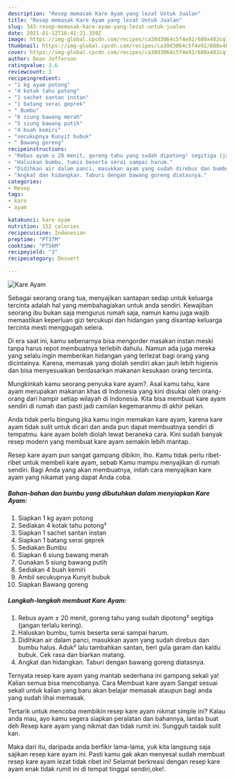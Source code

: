 ```yaml
---
description: "Resep memasak Kare Ayam yang lezat Untuk Jualan"
title: "Resep memasak Kare Ayam yang lezat Untuk Jualan"
slug: 343-resep-memasak-kare-ayam-yang-lezat-untuk-jualan
date: 2021-01-12T16:41:21.359Z
image: https://img-global.cpcdn.com/recipes/ca30d3064c5f4e92/680x482cq70/kare-ayam-foto-resep-utama.jpg
thumbnail: https://img-global.cpcdn.com/recipes/ca30d3064c5f4e92/680x482cq70/kare-ayam-foto-resep-utama.jpg
cover: https://img-global.cpcdn.com/recipes/ca30d3064c5f4e92/680x482cq70/kare-ayam-foto-resep-utama.jpg
author: Dean Jefferson
ratingvalue: 3.6
reviewcount: 3
recipeingredient:
- "1 kg ayam potong"
- "4 kotak tahu potong"
- "1 sachet santan instan"
- "1 batang serai geprek"
- " Bumbu"
- "6 siung bawang merah"
- "5 siung bawang putih"
- "4 buah kemiri"
- "secukupnya Kunyit bubuk"
- " Bawang goreng"
recipeinstructions:
- "Rebus ayam ± 20 menit, goreng tahu yang sudah dipotong² segitiga (jangan terlalu kering)."
- "Haluskan bumbu, tumis beserta serai sampai harum."
- "Didihkan air dalam panci, masukkan ayam yang sudah direbus dan bumbu halus. Aduk² lalu tambahkan santan, beri gula garam dan kaldu bubuk. Cek rasa dan biarkan matang."
- "Angkat dan hidangkan. Taburi dengan bawang goreng diatasnya."
categories:
- Resep
tags:
- kare
- ayam

katakunci: kare ayam 
nutrition: 152 calories
recipecuisine: Indonesian
preptime: "PT37M"
cooktime: "PT56M"
recipeyield: "3"
recipecategory: Dessert

---
```



![Kare Ayam](https://img-global.cpcdn.com/recipes/ca30d3064c5f4e92/680x482cq70/kare-ayam-foto-resep-utama.jpg)

Sebagai seorang orang tua, menyajikan santapan sedap untuk keluarga tercinta adalah hal yang membahagiakan untuk anda sendiri. Kewajiban seorang ibu bukan saja mengurus rumah saja, namun kamu juga wajib memastikan keperluan gizi tercukupi dan hidangan yang disantap keluarga tercinta mesti menggugah selera.

Di era  saat ini, kamu sebenarnya bisa mengorder masakan instan meski tanpa harus repot membuatnya terlebih dahulu. Namun ada juga mereka yang selalu ingin memberikan hidangan yang terlezat bagi orang yang dicintainya. Karena, memasak yang diolah sendiri akan jauh lebih higienis dan bisa menyesuaikan berdasarkan makanan kesukaan orang tercinta. 



Mungkinkah kamu seorang penyuka kare ayam?. Asal kamu tahu, kare ayam merupakan makanan khas di Indonesia yang kini disukai oleh orang-orang dari hampir setiap wilayah di Indonesia. Kita bisa membuat kare ayam sendiri di rumah dan pasti jadi camilan kegemaranmu di akhir pekan.

Anda tidak perlu bingung jika kamu ingin memakan kare ayam, karena kare ayam tidak sulit untuk dicari dan anda pun dapat membuatnya sendiri di tempatmu. kare ayam boleh diolah lewat beraneka cara. Kini sudah banyak resep modern yang membuat kare ayam semakin lebih mantap.

Resep kare ayam pun sangat gampang dibikin, lho. Kamu tidak perlu ribet-ribet untuk membeli kare ayam, sebab Kamu mampu menyajikan di rumah sendiri. Bagi Anda yang akan membuatnya, inilah cara menyajikan kare ayam yang nikamat yang dapat Anda coba.

<!--inarticleads1-->

##### Bahan-bahan dan bumbu yang dibutuhkan dalam menyiapkan Kare Ayam:

1. Siapkan 1 kg ayam potong
1. Sediakan 4 kotak tahu potong²
1. Siapkan 1 sachet santan instan
1. Siapkan 1 batang serai geprek
1. Sediakan  Bumbu
1. Siapkan 6 siung bawang merah
1. Gunakan 5 siung bawang putih
1. Sediakan 4 buah kemiri
1. Ambil secukupnya Kunyit bubuk
1. Siapkan  Bawang goreng




<!--inarticleads2-->

##### Langkah-langkah membuat Kare Ayam:

1. Rebus ayam ± 20 menit, goreng tahu yang sudah dipotong² segitiga (jangan terlalu kering).
1. Haluskan bumbu, tumis beserta serai sampai harum.
1. Didihkan air dalam panci, masukkan ayam yang sudah direbus dan bumbu halus. Aduk² lalu tambahkan santan, beri gula garam dan kaldu bubuk. Cek rasa dan biarkan matang.
1. Angkat dan hidangkan. Taburi dengan bawang goreng diatasnya.




Ternyata resep kare ayam yang mantab sederhana ini gampang sekali ya! Kalian semua bisa mencobanya. Cara Membuat kare ayam Sangat sesuai sekali untuk kalian yang baru akan belajar memasak ataupun bagi anda yang sudah lihai memasak.

Tertarik untuk mencoba membikin resep kare ayam nikmat simple ini? Kalau anda mau, ayo kamu segera siapkan peralatan dan bahannya, lantas buat deh Resep kare ayam yang nikmat dan tidak rumit ini. Sungguh taidak sulit kan. 

Maka dari itu, daripada anda berfikir lama-lama, yuk kita langsung saja sajikan resep kare ayam ini. Pasti kamu gak akan menyesal sudah membuat resep kare ayam lezat tidak ribet ini! Selamat berkreasi dengan resep kare ayam enak tidak rumit ini di tempat tinggal sendiri,oke!.

